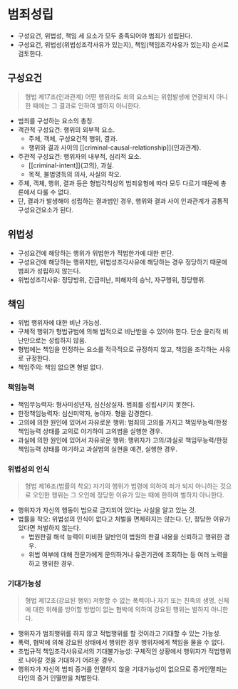 # 범죄성립

* 구성요건, 위법성, 책임 세 요소가 모두 충족되어야 범죄가 성립된다.
* 구성요건, 위법성(위법성조각사유가 있는지), 책임(책임조각사유가 있는지) 순서로 검토한다.

## 구성요건

> 형법 제17조(인과관계)
> 어떤 행위라도 죄의 요소되는 위험발생에 연결되지 아니한 때에는 그 결과로 인하여 벌하지 아니한다.

* 범죄를 구성하는 요소의 총칭.
* 객관적 구성요건: 행위의 외부적 요소.
  * 주체, 객체, 구성요건적 행위, 결과.
  * 행위와 결과 사이의 [[criminal-causal-relationship]]{인과관계}.
* 주관적 구성요건: 행위자의 내부적, 심리적 요소.
  * [[criminal-intent]]{고의}, 과실.
  * 목적, 불법영득의 의사, 사실의 착오.
* 주체, 객체, 행위, 결과 등은 형법각칙상의 범죄유형에 따라 모두 다르기 때문에 총론에서 다룰 수 없다.
* 단, 결과가 발생해야 성립하는 결과범인 경우, 행위와 결과 사이 인과관계가 공통적 구성요건요소가 된다.

## 위법성

* 구성요건에 해당하는 행위가 위법한가 적법한가에 대한 판단.
* 구성요건에 해당하는 행위지만, 위법성조각사유에 해당하는 경우 정당하기 때문에 범죄가 성립하지 않는다.
* 위법성조각사유: 정당방위, 긴급피난, 피해자의 승낙, 자구행위, 정당행위.

## 책임

* 위법 행위자에 대한 비난 가능성.
* 구체적 행위가 형법규범에 의해 법적으로 비난받을 수 있어야 한다. 단순 윤리적 비난만으로는 성립하지 않음.
* 형법에는 책임을 인정하는 요소를 적극적으로 규정하지 않고, 책임을 조각하는 사유로 규정한다.
* 책임주의: 책임 없으면 형벌 없다.

### 책임능력

* 책임무능력자: 형사미성년자, 심신상실자. 범죄를 성립시키지 못한다.
* 한정책임능력자: 심신미약자, 농아자. 형을 감경한다.
* 고의에 의한 원인에 있어서 자유로운 행위: 범죄의 고의를 가지고 책임무능력/한정책임능력 상태를 고의로 야기하여 고의범을 실행한 경우.
* 과실에 의한 원인에 있어서 자유로운 행위: 행위자가 고의/과실로 책임무능력/한정책임능력 상태를 야기하고 과실범의 실현을 예견, 실행한 경우. 

### 위법성의 인식

> 형법 제16조(법률의 착오)
> 자기의 행위가 법령에 의하여 죄가 되지 아니하는 것으로 오인한 행위는 그 오인에 정당한 이유가 있는 때에 한하여 벌하지 아니한다.

* 행위자가 자신의 행동이 법으로 금지되어 있다는 사실을 알고 있는 것.
* 법률을 착오: 위법성의 인식이 없다고 처벌을 면제하지는 않는다. 단, 정당한 이유가 있다면 처벌하지 않는다.
  * 법원판결 해석 능력이 미비한 일반인이 법원의 판결 내용을 신뢰하고 행위한 경우.
  * 위법 여부에 대해 전문가에게 문의하거나 유관기관에 조회하는 등 여러 노력을 하고 행위한 경우.

### 기대가능성

> 형법 제12조(강요된 행위)
> 저항할 수 없는 폭력이나 자기 또는 친족의 생명, 신체에 대한 위해를 방어할 방법이 없는 협박에 의하여 강요된 행위는 벌하지 아니한다.

* 행위자가 범죄행위를 하지 않고 적법행위를 할 것이라고 기대할 수 있는 가능성.
* 폭력, 협박에 의해 강요된 상태에서 행위한 경우 행위자에게 책임을 물을 수 없다.
* 초법규적 책임조각사유로서의 기대불가능성: 구체적인 상황에서 행위자가 적법행위로 나아갈 것을 기대하기 어려운 경우.
* 행위자가 자신의 범죄 증거를 인멸하지 않을 기대가능성이 없으므로 증거인멸죄는 타인의 증거 인멸만을 처벌한다.

